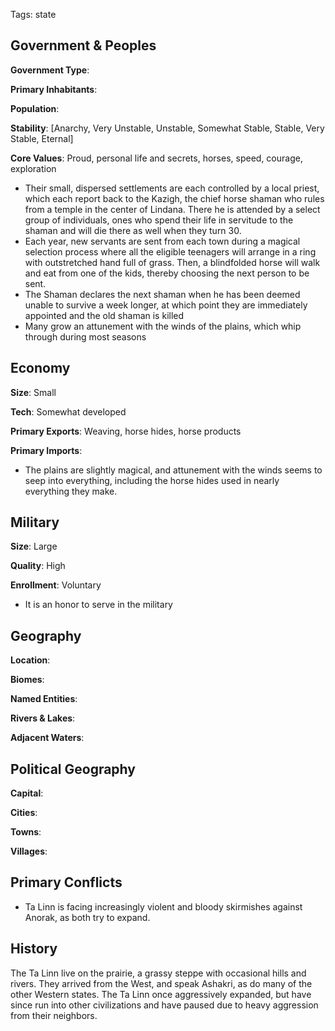 Tags: state

## Government & Peoples

**Government Type**:

**Primary Inhabitants**: 

**Population**: 

**Stability**: [Anarchy, Very Unstable, Unstable, Somewhat Stable, Stable, Very Stable, Eternal] 

**Core Values**: Proud, personal life and secrets, horses, speed, courage, exploration

- Their small, dispersed settlements are each controlled by a local priest, which each report back to the Kazigh, the chief horse shaman who rules from a temple in the center of Lindana. There he is attended by a select group of individuals, ones who spend their life in servitude to the shaman and will die there as well when they turn 30. 
- Each year, new servants are sent from each town during a magical selection process where all the eligible teenagers will arrange in a ring with outstretched hand full of grass. Then, a blindfolded horse will walk and eat from one of the kids, thereby choosing the next person to be sent. 
- The Shaman declares the next shaman when he has been deemed unable to survive a week longer, at which point they are immediately appointed and the old shaman is killed
- Many grow an attunement with the winds of the plains, which whip through during most seasons


## Economy

**Size**: Small

**Tech**: Somewhat developed

**Primary Exports**: Weaving, horse hides, horse products

**Primary Imports**: 

- The plains are slightly magical, and attunement with the winds seems to seep into everything, including the horse hides used in nearly everything they make.


## Military

**Size**: Large

**Quality**: High

**Enrollment**: Voluntary

- It is an honor to serve in the military


## Geography

**Location**: 

**Biomes**: 

**Named Entities**:

**Rivers & Lakes**: 

**Adjacent Waters**: 


## Political Geography

**Capital**: 

**Cities**: 

**Towns**: 

**Villages**: 


## Primary Conflicts

- Ta Linn is facing increasingly violent and bloody skirmishes against Anorak, as both try to expand.


## History

The Ta Linn live on the prairie, a grassy steppe with occasional hills and rivers. They arrived from the West, and speak Ashakri, as do many of the other Western states. The Ta Linn once aggressively expanded, but have since run into other civilizations and have paused due to heavy aggression from their neighbors.